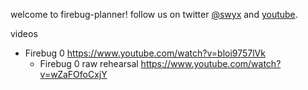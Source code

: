 welcome to firebug-planner! follow us on twitter [@swyx](https://twitter.com/swyx) and [youtube](https://www.youtube.com/user/shawnthe1).

videos
- Firebug 0 https://www.youtube.com/watch?v=bloi9757lVk
  - Firebug 0 raw rehearsal https://www.youtube.com/watch?v=wZaFOfoCxjY